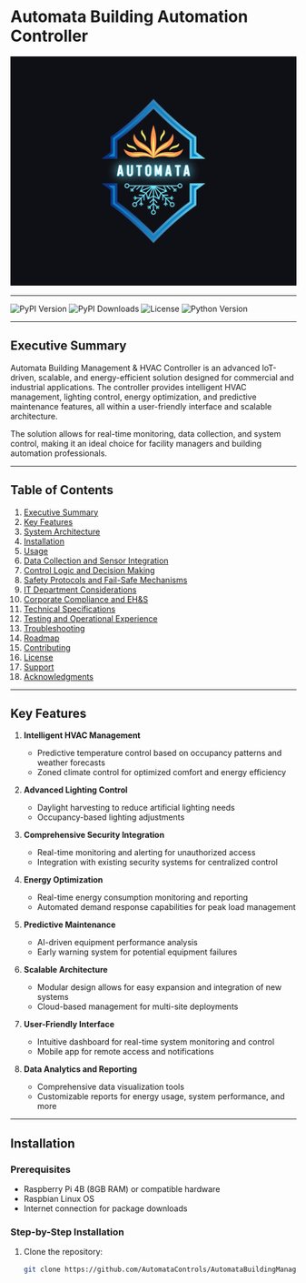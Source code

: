 # Automata Building Automation Controller

![Automata Logo](https://github.com/AutomataControls/AutomataBuildingManagment-HvacController/blob/main/splash.png?raw=true)

---

![PyPI Version](https://img.shields.io/pypi/v/automata-building-management)
![PyPI Downloads](https://img.shields.io/pypi/dm/automata-building-management)
![License](https://img.shields.io/pypi/l/automata-building-management)
![Python Version](https://img.shields.io/pypi/pyversions/automata-building-management)

---

## Executive Summary

Automata Building Management & HVAC Controller is an advanced IoT-driven, scalable, and energy-efficient solution designed for commercial and industrial applications. The controller provides intelligent HVAC management, lighting control, energy optimization, and predictive maintenance features, all within a user-friendly interface and scalable architecture.

The solution allows for real-time monitoring, data collection, and system control, making it an ideal choice for facility managers and building automation professionals.

---

## Table of Contents

1. [Executive Summary](#executive-summary)
2. [Key Features](#key-features)
3. [System Architecture](#system-architecture)
4. [Installation](#installation)
5. [Usage](#usage)
6. [Data Collection and Sensor Integration](#data-collection-and-sensor-integration)
7. [Control Logic and Decision Making](#control-logic-and-decision-making)
8. [Safety Protocols and Fail-Safe Mechanisms](#safety-protocols-and-fail-safe-mechanisms)
9. [IT Department Considerations](#it-department-considerations)
10. [Corporate Compliance and EH&S](#corporate-compliance-and-ehs)
11. [Technical Specifications](#technical-specifications)
12. [Testing and Operational Experience](#testing-and-operational-experience)
13. [Troubleshooting](#troubleshooting)
14. [Roadmap](#roadmap)
15. [Contributing](#contributing)
16. [License](#license)
17. [Support](#support)
18. [Acknowledgments](#acknowledgments)

---

## Key Features

1. **Intelligent HVAC Management**
   - Predictive temperature control based on occupancy patterns and weather forecasts
   - Zoned climate control for optimized comfort and energy efficiency

2. **Advanced Lighting Control**
   - Daylight harvesting to reduce artificial lighting needs
   - Occupancy-based lighting adjustments

3. **Comprehensive Security Integration**
   - Real-time monitoring and alerting for unauthorized access
   - Integration with existing security systems for centralized control

4. **Energy Optimization**
   - Real-time energy consumption monitoring and reporting
   - Automated demand response capabilities for peak load management

5. **Predictive Maintenance**
   - AI-driven equipment performance analysis
   - Early warning system for potential equipment failures

6. **Scalable Architecture**
   - Modular design allows for easy expansion and integration of new systems
   - Cloud-based management for multi-site deployments

7. **User-Friendly Interface**
   - Intuitive dashboard for real-time system monitoring and control
   - Mobile app for remote access and notifications

8. **Data Analytics and Reporting**
   - Comprehensive data visualization tools
   - Customizable reports for energy usage, system performance, and more

---

## Installation

### Prerequisites

- Raspberry Pi 4B (8GB RAM) or compatible hardware
- Raspbian Linux OS
- Internet connection for package downloads

### Step-by-Step Installation

1. Clone the repository:

   ```bash
   git clone https://github.com/AutomataControls/AutomataBuildingManagment-HvacController.git
